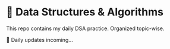 # 🧠 Data Structures & Algorithms
This repo contains my daily DSA practice. Organized topic-wise.

📅 Daily updates incoming...
